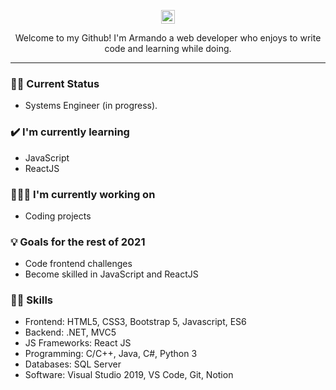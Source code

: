 <p align='center'>
<a href="https://www.linkedin.com/in/armandonery34/">
  <img align="center" alt="Linkedin" width="22px" src="https://cdn.jsdelivr.net/npm/simple-icons@v3/icons/linkedin.svg" />
</a>
</p>

<p align="center">Welcome to my Github! I'm Armando a web developer who enjoys to write code and learning while doing.</p>
<hr>

### 🙎‍♂️ Current Status
- Systems Engineer (in progress).

### ✔️ I'm currently learning
- JavaScript
- ReactJS 

### 👨🏽‍💻 I'm currently working on
- Coding projects 

### 💡 Goals for the rest of 2021
- Code frontend challenges
- Become skilled in JavaScript and ReactJS

### 🧙‍♂️ Skills
- Frontend: HTML5, CSS3, Bootstrap 5, Javascript, ES6
- Backend: .NET, MVC5
- JS Frameworks: React JS
- Programming: C/C++, Java, C#, Python 3
- Databases: SQL Server
- Software: Visual Studio 2019, VS Code, Git, Notion
